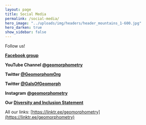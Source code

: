 ```yaml
---
layout: page
title: Social Media
permalink: /social-media/
hero_image: "../uploads/img/headers/header_mountains_1-600.jpg"
hero_darken: true
show_sidebar: false
---
```


Follow us!

[**Facebook group**](https://www.facebook.com/groups/geomorphometry/)

**YouTube Channel [@geomorphometry](https://www.youtube.com/@geomorphometry)**

**Twitter [@GeomorphomOrg](https://mobile.twitter.com/geomorphomorg)**

**Twitter [@GalsOfGeomorph](https://mobile.twitter.com/GalsOfGeomorph)**

**Instagram** [**@geomorphometry**](https://www.instagram.com/geomorphometry/)

**Our [Diversity and Inclusion Statement]({{site.baseurl}}/about/diversity-and-inclusion/)**

All our links: [https://linktr.ee/geomorphometry](https://linktr.ee/geomorphometry)
